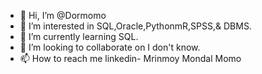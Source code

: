 - 👋 Hi, I’m @Dormomo
- 👀 I’m interested in SQL,Oracle,PythonmR,SPSS,& DBMS.
- 🌱 I’m currently learning SQL.
- 💞️ I’m looking to collaborate on I don't know.
- 📫 How to reach me linkedin- Mrinmoy Mondal Momo

<!---
Dormomo/Dormomo is a ✨ special ✨ repository because its `README.md` (this file) appears on your GitHub profile.
You can click the Preview link to take a look at your changes.
--->

